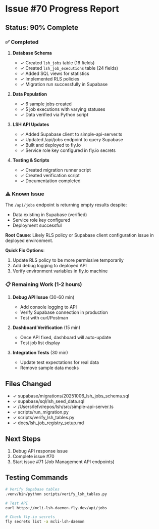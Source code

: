 # Issue #70 Progress Report

## Status: 90% Complete

### ✅ Completed

1. **Database Schema**
   - ✓ Created `lsh_jobs` table (16 fields)
   - ✓ Created `lsh_job_executions` table (24 fields)
   - ✓ Added SQL views for statistics
   - ✓ Implemented RLS policies
   - ✓ Migration run successfully in Supabase

2. **Data Population**
   - ✓ 6 sample jobs created
   - ✓ 5 job executions with varying statuses
   - ✓ Data verified via Python script

3. **LSH API Updates**
   - ✓ Added Supabase client to simple-api-server.ts
   - ✓ Updated /api/jobs endpoint to query Supabase
   - ✓ Built and deployed to fly.io
   - ✓ Service role key configured in fly.io secrets

4. **Testing & Scripts**
   - ✓ Created migration runner script
   - ✓ Created verification script
   - ✓ Documentation completed

### ⚠️ Known Issue

The `/api/jobs` endpoint is returning empty results despite:
- Data existing in Supabase (verified)
- Service role key configured
- Deployment successful

**Root Cause**: Likely RLS policy or Supabase client configuration issue in deployed environment.

**Quick Fix Options**:
1. Update RLS policy to be more permissive temporarily
2. Add debug logging to deployed API
3. Verify environment variables in fly.io machine

### 📋 Remaining Work (1-2 hours)

1. **Debug API Issue** (30-60 min)
   - Add console logging to API
   - Verify Supabase connection in production
   - Test with curl/Postman

2. **Dashboard Verification** (15 min)
   - Once API fixed, dashboard will auto-update
   - Test job list display

3. **Integration Tests** (30 min)
   - Update test expectations for real data
   - Remove sample data mocks

## Files Changed

- ✓ supabase/migrations/20251006_lsh_jobs_schema.sql
- ✓ supabase/sql/lsh_seed_data.sql
- ✓ /Users/lefv/repos/lsh/src/simple-api-server.ts
- ✓ scripts/run_migration.py
- ✓ scripts/verify_lsh_tables.py
- ✓ docs/lsh_job_registry_setup.md

## Next Steps

1. Debug API response issue
2. Complete issue #70
3. Start issue #71 (Job Management API endpoints)

## Testing Commands

```bash
# Verify Supabase tables
.venv/bin/python scripts/verify_lsh_tables.py

# Test API
curl https://mcli-lsh-daemon.fly.dev/api/jobs

# Check fly.io secrets
fly secrets list -a mcli-lsh-daemon
```
